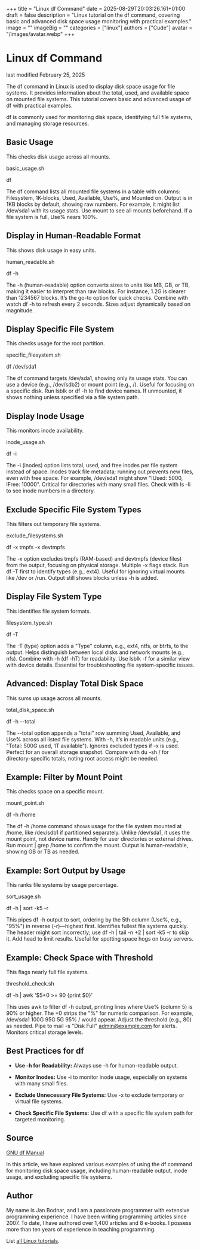 +++
title = "Linux df Command"
date = 2025-08-29T20:03:26.161+01:00
draft = false
description = "Linux tutorial on the df command, covering basic and advanced disk space usage monitoring with practical examples."
image = ""
imageBig = ""
categories = ["linux"]
authors = ["Cude"]
avatar = "/images/avatar.webp"
+++

# Linux df Command

last modified February 25, 2025

The df command in Linux is used to display disk space usage for
file systems. It provides information about the total, used, and available
space on mounted file systems. This tutorial covers basic and advanced usage of
df with practical examples.

df is commonly used for monitoring disk space, identifying full
file systems, and managing storage resources.

## Basic Usage

This checks disk usage across all mounts.

basic_usage.sh
  

df

The df command lists all mounted file systems in a table with
columns: Filesystem, 1K-blocks, Used, Available, Use%, and Mounted on. Output
is in 1KB blocks by default, showing raw numbers. For example, it might list
/dev/sda1 with its usage stats. Use mount to see all
mounts beforehand. If a file system is full, Use% nears 100%.

## Display in Human-Readable Format

This shows disk usage in easy units.

human_readable.sh
  

df -h

The -h (human-readable) option converts sizes to units like MB, GB,
or TB, making it easier to interpret than raw blocks. For instance,
1.2G is clearer than 1234567 blocks. It’s the go-to
option for quick checks. Combine with watch df -h to refresh every
2 seconds. Sizes adjust dynamically based on magnitude.

## Display Specific File System

This checks usage for the root partition.

specific_filesystem.sh
  

df /dev/sda1

The df command targets /dev/sda1, showing only its
usage stats. You can use a device (e.g., /dev/sdb2) or mount point
(e.g., /). Useful for focusing on a specific disk. Run
lsblk or df -h to find device names. If unmounted, it
shows nothing unless specified via a file system path.

## Display Inode Usage

This monitors inode availability.

inode_usage.sh
  

df -i

The -i (inodes) option lists total, used, and free inodes per file
system instead of space. Inodes track file metadata; running out prevents new
files, even with free space. For example, /dev/sda1 might show
"IUsed: 5000, IFree: 10000". Critical for directories with many small files.
Check with ls -li to see inode numbers in a directory.

## Exclude Specific File System Types

This filters out temporary file systems.

exclude_filesystems.sh
  

df -x tmpfs -x devtmpfs

The -x option excludes tmpfs (RAM-based) and
devtmpfs (device files) from the output, focusing on physical
storage. Multiple -x flags stack. Run df -T first to
identify types (e.g., ext4). Useful for ignoring virtual mounts
like /dev or /run. Output still shows blocks unless
-h is added.

## Display File System Type

This identifies file system formats.

filesystem_type.sh
  

df -T

The -T (type) option adds a "Type" column, e.g.,
ext4, ntfs, or btrfs, to the output.
Helps distinguish between local disks and network mounts (e.g.,
nfs). Combine with -h (df -hT) for
readability. Use lsblk -f for a similar view with device details.
Essential for troubleshooting file system-specific issues.

## Advanced: Display Total Disk Space

This sums up usage across all mounts.

total_disk_space.sh
  

df -h --total

The --total option appends a "total" row summing Used, Available,
and Use% across all listed file systems. With -h, it’s in readable
units (e.g., "Total: 500G used, 1T available"). Ignores excluded types if
-x is used. Perfect for an overall storage snapshot. Compare with
du -sh / for directory-specific totals, noting root access might
be needed.

## Example: Filter by Mount Point

This checks space on a specific mount.

mount_point.sh
  

df -h /home

The df -h /home command shows usage for the file system mounted at
/home, like /dev/sdb1 if partitioned separately.
Unlike /dev/sda1, it uses the mount point, not device name. Handy
for user directories or external drives. Run mount | grep /home to
confirm the mount. Output is human-readable, showing GB or TB as needed.

## Example: Sort Output by Usage

This ranks file systems by usage percentage.

sort_usage.sh
  

df -h | sort -k5 -r

This pipes df -h output to sort, ordering by the 5th
column (Use%, e.g., "95%") in reverse (-r)—highest first. Identifies
fullest file systems quickly. The header might sort incorrectly; use
df -h | tail -n +2 | sort -k5 -r to skip it. Add head
to limit results. Useful for spotting space hogs on busy servers.

## Example: Check Space with Threshold

This flags nearly full file systems.

threshold_check.sh
  

df -h | awk '$5+0 &gt;= 90 {print $0}'

This uses awk to filter df -h output, printing lines
where Use% (column 5) is 90% or higher. The +0 strips the "%" for
numeric comparison. For example, /dev/sda1  100G  95G  5G  95% /
would appear. Adjust the threshold (e.g., 80) as needed. Pipe to
mail -s "Disk Full" admin@example.com for alerts. Monitors critical
storage levels.

## Best Practices for df

- **Use -h for Readability:** Always use -h for human-readable output.

- **Monitor Inodes:** Use -i to monitor inode usage, especially on systems with many small files.

- **Exclude Unnecessary File Systems:** Use -x to exclude temporary or virtual file systems.

- **Check Specific File Systems:** Use df with a specific file system path for targeted monitoring.

## Source

[GNU df Manual](https://www.gnu.org/software/coreutils/manual/html_node/df-invocation.html)

In this article, we have explored various examples of using the df
command for monitoring disk space usage, including human-readable output, inode
usage, and excluding specific file systems.

## Author

My name is Jan Bodnar, and I am a passionate programmer with extensive
programming experience. I have been writing programming articles since 2007.
To date, I have authored over 1,400 articles and 8 e-books. I possess more
than ten years of experience in teaching programming.

List [all Linux tutorials](/all/#linux).